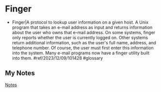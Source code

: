 # Finger
- Finger|A protocol to lookup user information on a given host. A Unix program that takes an e-mail address as input and returns information about the user who owns that e-mail address. On some systems, finger only reports whether the user is currently logged on. Other systems return additional information, such as the user's full name, address, and telephone number. Of course, the user must first enter this information into the system. Many e-mail programs now have a finger utility built into them. #ref/2023/12/09/101428 #glossary 
## My Notes
[Notes](mynotes/finger-notes.md)
